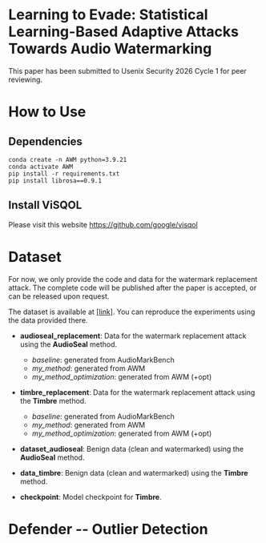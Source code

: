 # Learning to Evade: Statistical Learning-Based Adaptive Attacks Towards Audio Watermarking

This paper has been submitted to Usenix Security 2026 Cycle 1 for peer reviewing.

# How to Use
## Dependencies
```
conda create -n AWM python=3.9.21
conda activate AWM
pip install -r requirements.txt
pip install librosa==0.9.1
```

## Install ViSQOL
Please visit this website https://github.com/google/visqol

# Dataset

For now, we only provide the code and data for the watermark replacement attack. The complete code will be published after the paper is accepted, or can be released upon request.  

The dataset is available at [[link]](https://drive.google.com/drive/folders/1od-PvwZOv4Kz2HTnkbkYIon1qT4Oxiqy?usp=sharing). You can reproduce the experiments using the data provided there.  

- **audioseal_replacement**: Data for the watermark replacement attack using the **AudioSeal** method.  
  - *baseline*: generated from AudioMarkBench  
  - *my_method*: generated from AWM  
  - *my_method_optimization*: generated from AWM (+opt)  

- **timbre_replacement**: Data for the watermark replacement attack using the **Timbre** method.  
  - *baseline*: generated from AudioMarkBench  
  - *my_method*: generated from AWM  
  - *my_method_optimization*: generated from AWM (+opt)  

- **dataset_audioseal**: Benign data (clean and watermarked) using the **AudioSeal** method.  

- **data_timbre**: Benign data (clean and watermarked) using the **Timbre** method.  

- **checkpoint**: Model checkpoint for **Timbre**. 

# Defender -- Outlier Detection
